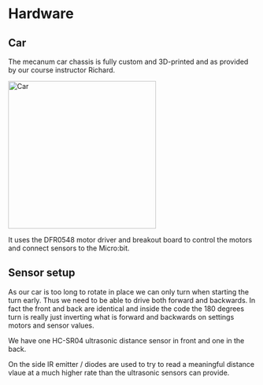 # Hardware

## Car
The mecanum car chassis is fully custom and 3D-printed and as provided by our course instructor Richard.

<image src="./Images/Car.jpg" width="300" alt="Car">

It uses the DFR0548 motor driver and breakout board to control the motors and connect sensors to the Micro:bit.

## Sensor setup
As our car is too long to rotate in place we can only turn when starting the turn early. Thus we need to be able to drive both forward and backwards. In fact the front and back are identical and inside the code the 180 degrees turn is really just inverting what is forward and backwards on settings motors and sensor values.

We have one HC-SR04 ultrasonic distance sensor in front and one in the back.

On the side IR emitter / diodes are used to try to read a meaningful distance vlaue at a much higher rate than the ultrasonic sensors can provide.
